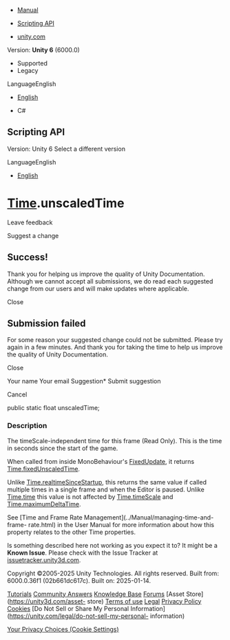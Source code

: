 [ ]()

  * [Manual](../Manual/index.html)
  * [Scripting API](../ScriptReference/index.html)

  * [unity.com](https://unity.com/)

Version: **Unity 6** (6000.0)

  * Supported
  * Legacy

LanguageEnglish

  * [English]()

  * C#

[ ](https://docs.unity3d.com)

## Scripting API

Version: Unity 6 Select a different version

LanguageEnglish

  * [English]()

#  [Time](Time.html).unscaledTime

Leave feedback

Suggest a change

## Success!

Thank you for helping us improve the quality of Unity Documentation. Although
we cannot accept all submissions, we do read each suggested change from our
users and will make updates where applicable.

Close

## Submission failed

For some reason your suggested change could not be submitted. Please <a>try
again</a> in a few minutes. And thank you for taking the time to help us
improve the quality of Unity Documentation.

Close

Your name Your email Suggestion* Submit suggestion

Cancel

[ ]()

public static float unscaledTime;

### Description

The timeScale-independent time for this frame (Read Only). This is the time in
seconds since the start of the game.

When called from inside MonoBehaviour's
[FixedUpdate](MonoBehaviour.FixedUpdate.html), it returns
[Time.fixedUnscaledTime](Time-fixedUnscaledTime.html).  
  
Unlike [Time.realtimeSinceStartup](Time-realtimeSinceStartup.html), this
returns the same value if called multiple times in a single frame and when the
Editor is paused. Unlike [Time.time](Time-time.html) this value is not
affected by [Time.timeScale](Time-timeScale.html) and
[Time.maximumDeltaTime](Time-maximumDeltaTime.html).  
  
See [Time and Frame Rate Management](../Manual/managing-time-and-frame-
rate.html) in the User Manual for more information about how this property
relates to the other Time properties.

Is something described here not working as you expect it to? It might be a
**Known Issue**. Please check with the Issue Tracker at
[issuetracker.unity3d.com](https://issuetracker.unity3d.com).

Copyright ©2005-2025 Unity Technologies. All rights reserved. Built from:
6000.0.36f1 (02b661dc617c). Built on: 2025-01-14.

[Tutorials](https://unity3d.com/learn) [Community
Answers](https://answers.unity3d.com) [Knowledge
Base](https://support.unity3d.com/hc/en-us)
[Forums](https://forum.unity3d.com) [Asset Store](https://unity3d.com/asset-
store) [Terms of use](https://docs.unity3d.com/Manual/TermsOfUse.html)
[Legal](https://unity.com/legal) [Privacy
Policy](https://unity.com/legal/privacy-policy)
[Cookies](https://unity.com/legal/cookie-policy) [Do Not Sell or Share My
Personal Information](https://unity.com/legal/do-not-sell-my-personal-
information)

[Your Privacy Choices (Cookie Settings)](javascript:void\(0\);)

